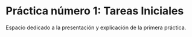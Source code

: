 # Práctica número 1: Tareas Iniciales

Espacio dedicado a la presentación y explicación de la primera práctica.